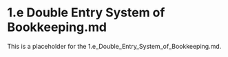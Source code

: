 # 1.e Double Entry System of Bookkeeping.md

This is a placeholder for the 1.e_Double_Entry_System_of_Bookkeeping.md.